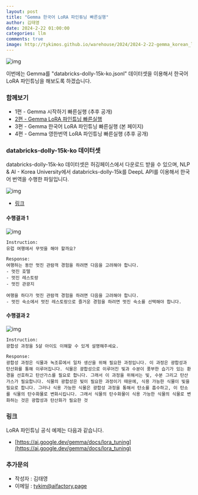 ```yaml
---
layout: post
title: "Gemma 한국어 LoRA 파인튜닝 빠른실행"
author: 김태영
date: 2024-2-22 01:00:00
categories: llm
comments: true
image: http://tykimos.github.io/warehouse/2024/2024-2-22-gemma_korean_lora_fine_tuning_fast_execute_title_1.png
---
```

 
![img](http://tykimos.github.io/warehouse/2024/2024-2-22-gemma_korean_lora_fine_tuning_fast_execute_title_1.png)

이번에는 Gemma를 "databricks-dolly-15k-ko.jsonl" 데이터셋을 이용해서 한국어 LoRA 파인튜닝을 해보도록 하겠습니다.

### 함께보기

* 1편 - Gemma 시작하기 빠른실행 (추후 공개)
* [2편 - Gemma LoRA 파인튜닝 빠른실행](https://tykimos.github.io/2024/02/22/gemma_korean_lora_fine_tuning_fast_execute/)
* 3편 - Gemma 한국어 LoRA 파인튜닝 빠른실행 (본 페이지)
* 4편 - Gemma 영한번역 LoRA 파인튜닝 빠른실행 (추후 공개)

### databricks-dolly-15k-ko 데이터셋

databricks-dolly-15k-ko 데이터셋은 허깅페이스에서 다운로드 받을 수 있으며, NLP & AI - Korea University에서 databricks-dolly-15k를 DeepL API를 이용해서 한국어 번역을 수행한 파일입니다.

![img](http://tykimos.github.io/warehouse/2024/2024-2-22-gemma_korean_lora_fine_tuning_fast_execute_1.png)

* [링크](https://huggingface.co/datasets/nlpai-lab/databricks-dolly-15k-ko)

#### 수행결과 1

![img](http://tykimos.github.io/warehouse/2024/2024-2-22-gemma_korean_lora_fine_tuning_fast_execute_2.png)

```
Instruction:
유럽 여행에서 무엇을 해야 할까요?

Response:
여행하는 동안 멋진 관람객 경험을 하려면 다음을 고려해야 합니다.
- 멋진 호텔
- 멋진 레스토랑
- 멋진 관광지

여행을 하다가 멋진 관람객 경험을 하려면 다음을 고려해야 합니다.
- 멋진 숙소에서 멋진 레스토랑으로 즐거운 경험을 하려면 멋진 숙소를 선택해야 합니다.
```

#### 수행결과 2

![img](http://tykimos.github.io/warehouse/2024/2024-2-22-gemma_korean_lora_fine_tuning_fast_execute_3.png)

```
Instruction:
광합성 과정을 5살 아이도 이해할 수 있게 설명해주세요.

Response:
광합성 과정은 식물과 녹조류에서 일차 생산을 위해 필요한 과정입니다. 이 과정은 광합성과 탄산화를 통해 이루어집니다. 식물은 광합성으로 이루어진 빛과 수분이 풍부한 습기가 있는 환경을 선호하고 탄산가스를 필요로 합니다. 그래서 이 과정을 위해서는 빛, 수분 그리고 탄산가스가 필요합니다. 식물의 광합성은 빛이 필요한 과정이기 때문에, 식용 가능한 식물이 빛을 필요로 합니다. 그러나 식용 가능한 식물은 광합성 과정을 통해서 탄소를 흡수하고, 이 탄소를 식물의 탄수화물로 변화시킵니다. 그래서 식물의 탄수화물이 식용 가능한 식물의 식물로 변화하는 것은 광합성과 탄산화가 필요한 것
```

### 링크

LoRA 파인튜닝 공식 예제는 다음과 같습니다.

* [https://ai.google.dev/gemma/docs/lora_tuning](https://ai.google.dev/gemma/docs/lora_tuning)

### 추가문의

* 작성자 : 김태영
* 이메일 : tykim@aifactory.page